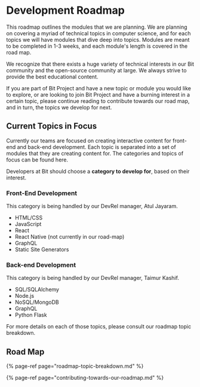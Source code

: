 # Development Roadmap

This roadmap outlines the modules that we are planning. We are planning on covering a myriad of technical topics in computer science, and for each topics we will have modules that dive deep into topics. Modules are meant to be completed in 1-3 weeks, and each module's length is covered in the road map.

We recognize that there exists a huge variety of technical interests in our Bit community and the open-source community at large. We always strive to provide the best educational content.

If you are part of Bit Project and have a new topic or module you would like to explore, or are looking to join Bit Project and have a burning interest in a certain topic, please continue reading to contribute towards our road map, and in turn, the topics we develop for next.

## Current Topics in Focus

Currently our teams are focused on creating interactive content for front-end and back-end development. Each topic is separated into a set of modules that they are creating content for. The categories and topics of focus can be found here.

Developers at Bit should choose a **category to develop for**, based on their interest.

### **Front-End Development**

This category is being handled by our DevRel manager, Atul Jayaram.

* HTML/CSS
* JavaScript
* React
* React Native \(not currently in our road-map\)
* GraphQL
* Static Site Generators 

### Back-end Development

This category is being handled by our DevRel manager, Taimur Kashif.

* SQL/SQLAlchemy
* Node.js
* NoSQL/MongoDB
* GraphQL
* Python Flask

For more details on each of those topics, please consult our roadmap topic breakdown.

## Road Map

{% page-ref page="roadmap-topic-breakdown.md" %}

{% page-ref page="contributing-towards-our-roadmap.md" %}

